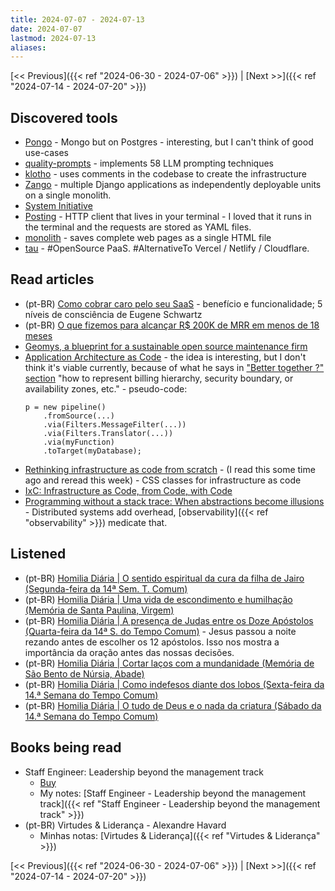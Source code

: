 ```yaml
---
title: 2024-07-07 - 2024-07-13
date: 2024-07-07
lastmod: 2024-07-13
aliases:
---
```

[<< Previous]({{< ref "2024-06-30 - 2024-07-06" >}}) | [Next >>]({{< ref "2024-07-14 - 2024-07-20" >}})
## Discovered tools
- [Pongo](https://github.com/event-driven-io/Pongo) - Mongo but on Postgres - interesting, but I can't think of good use-cases
- [quality-prompts](https://github.com/sarthakrastogi/quality-prompts) - implements 58 LLM prompting techniques
- [klotho](https://klo.dev/) - uses comments in the codebase to create the infrastructure
- [Zango](https://github.com/Healthlane-Technologies/Zango) - multiple Django applications as independently deployable units on a single monolith.
- [System Initiative](https://www.systeminit.com/)
- [Posting](https://github.com/darrenburns/posting) - HTTP client that lives in your terminal - I loved that it runs in the terminal and the requests are stored as YAML files.
- [monolith](https://github.com/Y2Z/monolith) - saves complete web pages as a single HTML file
- [tau](https://github.com/taubyte/tau) - #OpenSource PaaS. #AlternativeTo Vercel / Netlify / Cloudflare.

## Read articles
- (pt-BR) [Como cobrar caro pelo seu SaaS](https://moacirmoda.substack.com/p/como-cobrar-caro-pelo-seu-saas) - benefício e funcionalidade; 5 níveis de consciência de Eugene Schwartz
- (pt-BR) [O que fizemos para alcançar R$ 200K de MRR em menos de 18 meses](https://moacirmoda.substack.com/p/o-que-fizemos-para-alcancar-r-200k)
- [Geomys, a blueprint for a sustainable open source maintenance firm](https://words.filippo.io/dispatches/geomys/)
- [Application Architecture as Code](https://architectelevator.com/cloud/iac-architecture-as-code/) - the idea is interesting, but I don't think it's viable currently, because of what he says in ["Better together ?" section](https://architectelevator.com/cloud/iac-architecture-as-code/#better-together-) "how to represent billing hierarchy, security boundary, or availability zones, etc." - pseudo-code:
	```
	p = new pipeline()
		.fromSource(...)
		.via(Filters.MessageFilter(...))
		.via(Filters.Translator(...))
		.via(myFunction)
		.toTarget(myDatabase);
	```
- [Rethinking infrastructure as code from scratch](https://nathanpeck.com/rethinking-infrastructure-as-code-from-scratch/) - (I read this some time ago and reread this week) - CSS classes for infrastructure as code
- [IxC: Infrastructure as Code, from Code, with Code](https://architectelevator.com/cloud/iac-ifc-trends/)
- [Programming without a stack trace: When abstractions become illusions](https://architectelevator.com/architecture/stacktrace-abstraction/) - Distributed systems add overhead, [observability]({{< ref "observability" >}}) medicate that.

## Listened
- (pt-BR) [Homilia Diária | O sentido espiritual da cura da filha de Jairo (Segunda-feira da 14ª Sem. T. Comum)](https://www.youtube.com/watch?v=LsVU0w2eQO4)
- (pt-BR) [Homilia Diária | Uma vida de escondimento e humilhação (Memória de Santa Paulina, Virgem)](https://www.youtube.com/watch?v=DcdNmBqBVIU)
- (pt-BR) [Homilia Diária | A presença de Judas entre os Doze Apóstolos (Quarta-feira da 14ª S. do Tempo Comum)](https://www.youtube.com/watch?v=1FXDJkH1BBw) - Jesus passou a noite rezando antes de escolher os 12 apóstolos. Isso nos mostra a importância da oração antes das nossas decisões.
- (pt-BR) [Homilia Diária | Cortar laços com a mundanidade (Memória de São Bento de Núrsia, Abade)](https://www.youtube.com/watch?v=XhY_iRS-62w)
- (pt-BR) [Homilia Diária | Como indefesos diante dos lobos (Sexta-feira da 14.ª Semana do Tempo Comum)](https://www.youtube.com/watch?v=dJnO5vwSFQk)
- (pt-BR) [Homilia Diária | O tudo de Deus e o nada da criatura (Sábado da 14.ª Semana do Tempo Comum)](https://www.youtube.com/watch?v=ATpIDdVg-9A)

## Books being read
- Staff Engineer: Leadership beyond the management track
	- [Buy](https://staffeng.com/book)
	- My notes: [Staff Engineer - Leadership beyond the management track]({{< ref "Staff Engineer - Leadership beyond the management track" >}})
- (pt-BR) Virtudes & Liderança - Alexandre Havard
	- Minhas notas: [Virtudes & Liderança]({{< ref "Virtudes & Liderança" >}})

[<< Previous]({{< ref "2024-06-30 - 2024-07-06" >}}) | [Next >>]({{< ref "2024-07-14 - 2024-07-20" >}})
